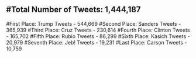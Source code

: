 #Total Number of Tweets: 1,444,187 
---
#First Place: Trump Tweets - 544,669
#Second Place: Sanders Tweets - 365,939
#Third Place: Cruz Tweets - 230,614
#Fourth Place: Clinton Tweets - 165,702
#Fifth Place: Rubio Tweets - 86,299
#Sixth Place: Kasich Tweets - 20,979
#Seventh Place: Jeb! Tweets - 19,231
#Last Place: Carson Tweets - 10,759
